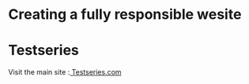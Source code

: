 # Creating a fully responsible wesite<br>

<h1>Testseries</h1>
Visit the main site :<a href="https://testseries.kesug.com"> Testseries.com</a>
